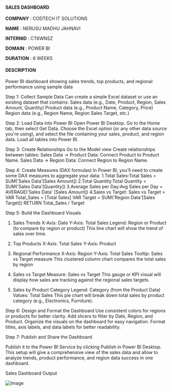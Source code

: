 #### SALES DASHBOARD ####

**COMPANY** : CODTECH IT SOLUTIONS

 **NAME** : NERUSU MADHU JAHNAVI

**INTERNID** : CT6WNSZ

**DOMAIN** : POWER BI

**DURATION** : 6 WEEKS


#### DESCRIPTION ####

Power BI dashboard showing sales trends, top products, and regional performance using sample data

Step 1: Collect Sample Data
Can create a simple Excel dataset or use an existing dataset that contains:
Sales data (e.g., Date, Product, Region, Sales Amount, Quantity)
Product data (e.g., Product Name, Category, Price)
Region data (e.g., Region Name, Region Sales Target, etc.)

Step 2: Load Data into Power BI
Open Power BI Desktop.
Go to the Home tab, then select Get Data.
Choose the Excel option (or any other data source you're using), and select the file containing your sales, product, and region data.
Load all tables into Power BI.

Step 3: Create Relationships
Go to the Model view 
Create relationships between tables:
Sales Data → Product Data: Connect Product to Product Name.
Sales Data → Region Data: Connect Region to Region Name.

Step 4: Create Measures (DAX formulas)
In Power BI, you’ll need to create some DAX measures to aggregate your data:
1.Total Sales:Total Sales = SUM('Sales Data'[Sales Amount])
2.Total Quantity:Total Quantity = SUM('Sales Data'[Quantity])
3.Average Sales per Day:Avg Sales per Day = AVERAGE('Sales Data'  [Sales Amount])
4.Sales vs Target:
Sales vs Target = 
VAR Total_Sales = [Total Sales]
VAR Target = SUM('Region Data'[Sales Target])
RETURN Total_Sales / Target

Step 5: Build the Dashboard Visuals
1. Sales Trends 
X-Axis: Date
Y-Axis: Total Sales
Legend: Region or Product (to compare by region or product)
This line chart will show the trend of sales over time.

2. Top Products 
X-Axis: Total Sales
Y-Axis: Product

3. Regional Performance 
X-Axis: Region
Y-Axis: Total Sales
Tooltip: Sales vs Target measure
This clustered column chart compares the total sales by region 

4. Sales vs Target 
Measure: Sales vs Target
This gauge or KPI visual will display how sales are tracking against the regional sales targets.

5. Sales by Product Category 
Legend: Category (from the Product Data)
Values: Total Sales
This pie chart will break down total sales by product category (e.g., Electronics, Furniture).

Step 6: Design and Format the Dashboard
Use consistent colors for regions or products for better clarity.
Add slicers to filter by Date, Region, and Product.
Organize the visuals on the dashboard for easy navigation.
Format titles, axis labels, and data labels for better readability.

Step 7: Publish and Share the Dashboard

Publish it to the Power BI Service by clicking Publish in Power BI Desktop.
This setup will give a comprehensive view of the sales data and allow to analyze trends, product performance, and region data success in one dashboard.


Sales Dashboard Output

![Image](https://github.com/user-attachments/assets/66592708-37f3-491e-b600-853d4991a495)





